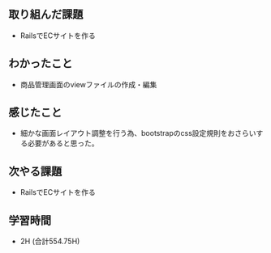 ## 取り組んだ課題
- RailsでECサイトを作る
  
## わかったこと  
- 商品管理画面のviewファイルの作成・編集

## 感じたこと  
- 細かな画面レイアウト調整を行う為、bootstrapのcss設定規則をおさらいする必要があると思った。
  
## 次やる課題  
- RailsでECサイトを作る
  
## 学習時間  
- 2H (合計554.75H)
